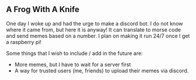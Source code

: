 <h2 class="nob not project">A Frog With A Knife</h2>
<p class="not">
  One day I woke up and had the urge to make a discord bot. I do not know
  where it came from, but here it is anyway! It can translate to morse code
  and send memes based on a number. I plan on making it run 24/7 once I get
  a raspberry pi!
</p>
<p class="nob not">
  Some things that I wish to include / add in the future are:
</p>
<ul class="nob not">
  <li>More memes, but I have to wait for a server first</li>
  <li>
    A way for trusted users (me, friends) to upload their memes via discord.
  </li>
</ul>
